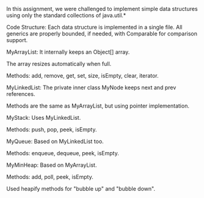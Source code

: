 In this assignment, we were challenged to implement simple data structures using only the standard collections of java.util.*

Code Structure:
Each data structure is implemented in a single file. All generics are properly bounded, if needed, with Comparable<T> for comparison support.

MyArrayList:
It internally keeps an Object[] array.

The array resizes automatically when full.

Methods: add, remove, get, set, size, isEmpty, clear, iterator.

MyLinkedList:
The private inner class MyNode<E> keeps next and prev references.

Methods are the same as MyArrayList, but using pointer implementation.

MyStack:
Uses MyLinkedList.

Methods: push, pop, peek, isEmpty.

MyQueue:
Based on MyLinkedList too.

Methods: enqueue, dequeue, peek, isEmpty.

MyMinHeap:
Based on MyArrayList.

Methods: add, poll, peek, isEmpty.

Used heapify methods for "bubble up" and "bubble down".

